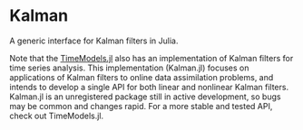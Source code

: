 # Kalman

<!--[![Build Status](https://travis-ci.org/wkearn/Kalman.jl.svg?branch=master)](https://travis-ci.org/wkearn/Kalman.jl)
[![Coverage Status](https://coveralls.io/repos/wkearn/Kalman.jl/badge.png?branch=master)](https://coveralls.io/r/wkearn/Kalman.jl?branch=master)-->

A generic interface for Kalman filters in Julia.

Note that the [TimeModels.jl](https://github.com/JuliaStats/TimeModels.jl) also has an implementation of Kalman filters for time series analysis. This implementation (Kalman.jl) focuses on applications of Kalman filters to online data assimilation problems, and intends to develop a single API for both linear and nonlinear Kalman filters. Kalman.jl is an unregistered package still in active development, so bugs may be common and changes rapid. For a more stable and tested API, check out TimeModels.jl.
